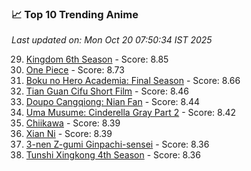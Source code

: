 ### 📈 Top 10 Trending Anime

*Last updated on: Mon Oct 20 07:50:34 IST 2025*

29. [Kingdom 6th Season](https://myanimelist.net/anime/61517) - Score: 8.85
54. [One Piece](https://myanimelist.net/anime/21) - Score: 8.73
78. [Boku no Hero Academia: Final Season](https://myanimelist.net/anime/60098) - Score: 8.66
174. [Tian Guan Cifu Short Film](https://myanimelist.net/anime/60988) - Score: 8.46
187. [Doupo Cangqiong: Nian Fan](https://myanimelist.net/anime/51039) - Score: 8.44
194. [Uma Musume: Cinderella Gray Part 2](https://myanimelist.net/anime/61930) - Score: 8.42
218. [Chiikawa](https://myanimelist.net/anime/50250) - Score: 8.39
221. [Xian Ni](https://myanimelist.net/anime/55809) - Score: 8.39
247. [3-nen Z-gumi Ginpachi-sensei](https://myanimelist.net/anime/54757) - Score: 8.36
251. [Tunshi Xingkong 4th Season](https://myanimelist.net/anime/56524) - Score: 8.36
